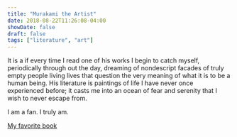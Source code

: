 ```yaml
---
title: "Murakami the Artist"
date: 2018-08-22T11:26:08-04:00
showDate: false
draft: false
tags: ["literature", "art"]
---
```


It is a if every time I read one of his works I begin to catch myself, periodically through out the day, dreaming of nondescript facades of truly empty people living lives that question the very meaning of what it is to be a human being. His literature is paintings of life I have never once experienced before; it casts me into an ocean of fear and serenity that I wish to never escape from. 

I am a fan. I truly am.

[My favorite book](https://en.wikipedia.org/wiki/The_Wind-Up_Bird_Chronicle)
